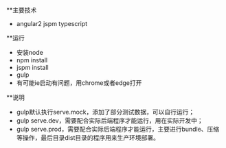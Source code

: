 **主要技术
* angular2 jspm typescript


**运行
* 安装node
* npm install
* jspm install
* gulp
* 有可能ie启动有问题，用chrome或者edge打开


**说明
* gulp默认执行serve.mock，添加了部分测试数据，可以自行运行；
* gulp serve.dev，需要配合实际后端程序才能运行，用在实际开发中；
* gulp serve.prod，需要配合实际后端程序才能运行，主要进行bundle、压缩等操作，最后目录dist目录的程序用来生产环境部署。

